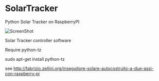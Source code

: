 # SolarTracker
Python Solar Tracker on RaspberryPI

![ScreenShot](http://fabrizio.zellini.org/wp-content/uploads/2014/12/P1030978-e1418037319345-239x300.jpg)

Solar Tracker controller software 

Require python-tz

sudo apt-get install python-tz

see http://fabrizio.zellini.org/inseguitore-solare-autocostruito-a-due-assi-con-raspberry-pi

